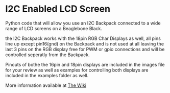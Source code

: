 I2C Enabled LCD Screen
=======================

Python code that will allow you use an I2C Backpack connected to a wide
range of LCD screens on a Beaglebone Black.

the I2C Backpack works with the 18pin RGB Char Displays as well,
all pins line up except pin16(gnd) on the Backpack and is not used
at all leaving the last 3 pins on the RGB display free for PWM
or gpio connections and will be controlled seperatly from the Backpack.

Pinouts of bothe the 16pin and 18pin displays are included in the
images file for your review as well as examples for controlling both
displays are included in the examples folder as well.

More information available at [The Wiki](https://github.com/MilesBDyson/I2C-LCD/wiki)

